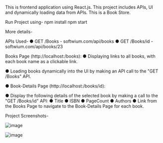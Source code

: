 This is frontend application using React.js.
This project includes APIs, UI and  dynamically loading data from APIs.
This is a Book Store.

Run Project using-
npm install
npm start

More details- 

APIs Used-
● GET /Books - softwium.com/api/books
● GET /Books/id - softwium.com/api/books/23

Books Page (http://localhost:<port>/books):
● Displaying links to all books, with each book name as a clickable link.

● Loading books dynamically into the UI by making an API call to
the "GET /Books" API.

● Book-Details Page (http://localhost:<port>/books/id):

● Display the following details of the selected book by making a call to the "GET /Books/id" API:
● Title
● ISBN
● PageCount
● Authors
● Link from the Books Page to navigate to the Book-Details Page for each book.

Project Screenshots-

![image](https://github.com/KaustubhBhavsar20/React-Book-Store/assets/114724744/1eb79e59-52dd-409b-8b21-145dc45a0ad3)


![image](https://github.com/KaustubhBhavsar20/React-Book-Store/assets/114724744/859dc3b2-866a-40f7-8f0e-e83e04f4c8b4)

